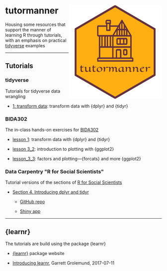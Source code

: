 tutormanner <img src="hex_sticker/tutormanner_hex.png" align="right" width="300"/>
==========================================================

Housing some resources that support the manner of learning R through tutorials, with an emphasis on practical [tidyverse](https://www.tidyverse.org/) examples

***

## Tutorials

### tidyverse

Tutorials for tidyverse data wrangling

* [1: transform data](https://github.com/MonkmanMH/tutormanner/blob/main/tutorials/tidyverse/lesson_1/transform_data.Rmd): transform data with {dplyr} and {tidyr}



### BIDA302

The in-class hands-on exercises for [BIDA302](https://github.com/MonkmanMH/UVic_BIDA302)

* [lesson 1](https://github.com/MonkmanMH/tutormanner/tree/main/tutorials/BIDA302/lesson_1): transform data with {dplyr} and {tidyr}

* [lesson 3_2](https://github.com/MonkmanMH/tutormanner/tree/main/tutorials/BIDA302/lesson_3_2): introduction to plotting with {ggplot2}

* [lesson_3_3](https://github.com/MonkmanMH/tutormanner/tree/main/tutorials/BIDA302/lesson_3_3): factors and plotting—{forcats} and more {ggplot2}



### Data Carpentry "R for Social Scientists"

Tutorial versions of the sections of [R for Social Scientists](https://datacarpentry.org/r-socialsci/)

* [Section 4. Introducing dplyr and tidyr](https://datacarpentry.org/r-socialsci/03-dplyr-tidyr/index.html)

  - [GitHub repo](https://github.com/MonkmanMH/tutormanner/tree/main/tutorials/r-socialsci)
  
  - [Shiny app](https://monkmanmh.shinyapps.io/R4SS_data_manipulation/#section-data-manipulation-using-dplyr-and-tidyr)


***

## {learnr}

The tutorials are build using the package {learnr}

* [{learnr}](https://rstudio.github.io/learnr/) package website

* [Introducing learnr](https://blog.rstudio.com/2017/07/11/introducing-learnr/), Garrett Grolemund, 2017-07-11


